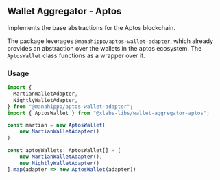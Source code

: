 ## Wallet Aggregator - Aptos

Implements the base abstractions for the Aptos blockchain.

The package leverages `@manahippo/aptos-wallet-adapter`, which already provides an abstraction over the wallets in the aptos ecosystem. The `AptosWallet` class functions as a wrapper over it.

### Usage

```ts
import {
  MartianWalletAdapter,
  NightlyWalletAdapter,
} from "@manahippo/aptos-wallet-adapter";
import { AptosWallet } from "@xlabs-libs/wallet-aggregator-aptos";

const martian = new AptosWallet(
    new MartianWalletAdapter()
)

const aptosWallets: AptosWallet[] = [
    new MartianWalletAdapter(),
    new NightlyWalletAdapter()
].map(adapter => new AptosWallet(adapter))
```
